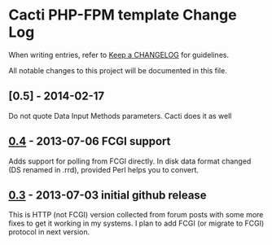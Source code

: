 # Cacti PHP-FPM template Change Log

When writing entries, refer to [Keep a CHANGELOG](http://keepachangelog.com/) for guidelines.

All notable changes to this project will be documented in this file.

## [0.5] - 2014-02-17

Do not quote Data Input Methods parameters. Cacti does it as well

[0.4]: https://github.com/glensc/cacti-template-php-fpm/compare/0.4...0.5

## [0.4] - 2013-07-06 FCGI support

Adds support for polling from FCGI directly.
In disk data format changed (DS renamed in .rrd), provided Perl helps you to convert.

[0.4]: https://github.com/glensc/cacti-template-php-fpm/compare/0.3...0.4

## [0.3] - 2013-07-03 initial github release

This is HTTP (not FCGI) version collected from forum posts with some more fixes to get it working in my systems.
I plan to add FCGI (or migrate to FCGI) protocol in next version.

[0.3]: https://github.com/glensc/cacti-template-php-fpm/commits/0.3

